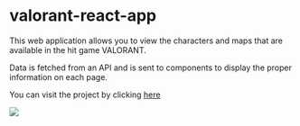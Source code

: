 # valorant-react-app
This web application allows you to view the characters and maps that are available in the hit game VALORANT.

Data is fetched from an API and is sent to components to display the proper information on each page.

You can visit the project by clicking <a href="https://valorant-react-app.vercel.app/">here</a>

![](https://github.com/ATranZone/valorant-react-app/blob/main/gifs/demo2.gif)
